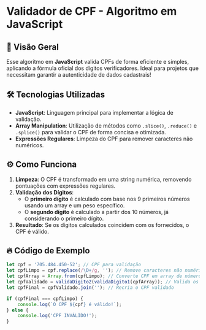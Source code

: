 # Validador de CPF - Algoritmo em JavaScript

## 🚀 Visão Geral

Esse algoritmo em **JavaScript** valida CPFs de forma eficiente e simples, aplicando a fórmula oficial dos dígitos verificadores. Ideal para projetos que necessitam garantir a autenticidade de dados cadastrais!

## 🛠️ Tecnologias Utilizadas

- **JavaScript**: Linguagem principal para implementar a lógica de validação.
- **Array Manipulation**: Utilização de métodos como `.slice()`, `.reduce()` e `.splice()` para validar o CPF de forma concisa e otimizada.
- **Expressões Regulares**: Limpeza do CPF para remover caracteres não numéricos.

## ⚙️ Como Funciona

1. **Limpeza**: O CPF é transformado em uma string numérica, removendo pontuações com expressões regulares.
2. **Validação dos Dígitos**:
   - O **primeiro dígito** é calculado com base nos 9 primeiros números usando um array e um peso específico.
   - O **segundo dígito** é calculado a partir dos 10 números, já considerando o primeiro dígito.
3. **Resultado**: Se os dígitos calculados coincidem com os fornecidos, o CPF é válido.

## 🔥 Código de Exemplo

```javascript
let cpf = '705.484.450-52'; // CPF para validação
let cpfLimpo = cpf.replace(/\D+/g, ''); // Remove caracteres não numéricos
let cpfArray = Array.from(cpfLimpo); // Converte CPF em array de números
let cpfValidado = validaDigito2(validaDigito1(cpfArray)); // Valida os dígitos
let cpfFinal = cpfValidado.join(''); // Recria o CPF validado

if (cpfFinal === cpfLimpo) {
    console.log(`O CPF ${cpf} é válido!`);
} else {
    console.log('CPF INVÁLIDO!');
}
